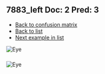 ## 7883_left Doc: 2 Pred: 3
- [Back to confusion matrix](https://github.com/juliandewit/kaggle_retinopathy/blob/master/matrix.md)
- [Back to list](https://github.com/juliandewit/kaggle_retinopathy/blob/master/lists/23/list.md)
- [Next example in list](https://github.com/juliandewit/kaggle_retinopathy/blob/master/lists/23/79/7906_right.md)

![Eye](https://retinopaty.blob.core.windows.net/size1024/7883_left_2.jpeg)

### 

![Eye]()
